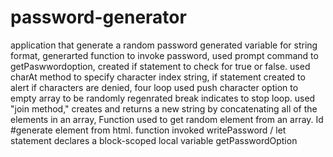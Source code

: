 # password-generator
application that generate a random password
generated variable for string format, generarted function to invoke password, used prompt command to getPaswwordoption, created if statement to check for true or false.
used charAt method to specify character index string, if statement created to alert if characters are denied, four loop used push character option to empty array to be randomly regenrated break indicates to stop loop.
used "join method," creates and returns a new string by concatenating all of the elements in an array, Function used to get random element from an array.
Id #generate element from html. function invoked writePassword / let statement declares a block-scoped local variable getPasswordOption
